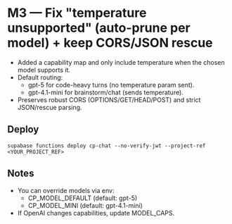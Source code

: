 # M3 — Fix "temperature unsupported" (auto-prune per model) + keep CORS/JSON rescue
- Added a capability map and only include temperature when the chosen model supports it.
- Default routing:
  - gpt-5 for code-heavy turns (no temperature param sent).
  - gpt-4.1-mini for brainstorm/chat (sends temperature).
- Preserves robust CORS (OPTIONS/GET/HEAD/POST) and strict JSON/rescue parsing.

## Deploy
```
supabase functions deploy cp-chat --no-verify-jwt --project-ref <YOUR_PROJECT_REF>
```

## Notes
- You can override models via env:
  - CP_MODEL_DEFAULT (default: gpt-5)
  - CP_MODEL_MINI (default: gpt-4.1-mini)
- If OpenAI changes capabilities, update MODEL_CAPS.